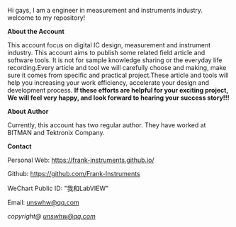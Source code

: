 Hi gays, I am a engineer in measurement and instruments industry. welcome to my repository!

**About the Account**

This account focus on digital IC design, measurement and instrument industry. This account aims to publish some related field article and software tools. It is not for sample knowledge sharing or the everyday life recording.Every article and tool we will carefully choose and making, make sure it comes from specific and practical project.These article and tools will help you increasing your work efficiency, accelerate your design and development process. **If these efforts are helpful for your exciting project, We will feel very happy, and look forward to hearing your success story!!!**



**About Author**

Currently, this account has two regular author. They have worked at BITMAN and Tektronix Company. 



**Contact**

Personal Web: https://frank-instruments.github.io/

Github: https://github.com/Frank-Instruments

WeChart Public ID: "我和LabVIEW"

Email: unswhw@qq.com





*copyright@ unswhw@qq.com*
